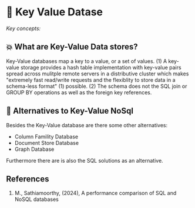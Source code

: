 # 📑 Key Value Datase

_Key concepts:_

## 💥 What are Key-Value Data stores?

Key-Value databases map a key to a value, or a set of values. (1) A key-value storage provides a hash table implementation with key-value pairs spread across mulitple remote servers in a distributive cluster which makes "extremely fast read/write requests and the flexiblity to store data in a schema-less format" (1) possible. (2) The schema does not the SQL join or GROUP BY operations as well as the foreign key references.

## 🫨 Alternatives to Key-Value NoSql

Besides the Key-Value database are there some other alternatives:

- Column Famility Database
- Document Store Database
- Graph Database

Furthermore there are is also the SQL solutions as an alternative.

## References

1. M., Sathiamoorthy, (2024), A performance comparison of SQL and NoSQL databases
